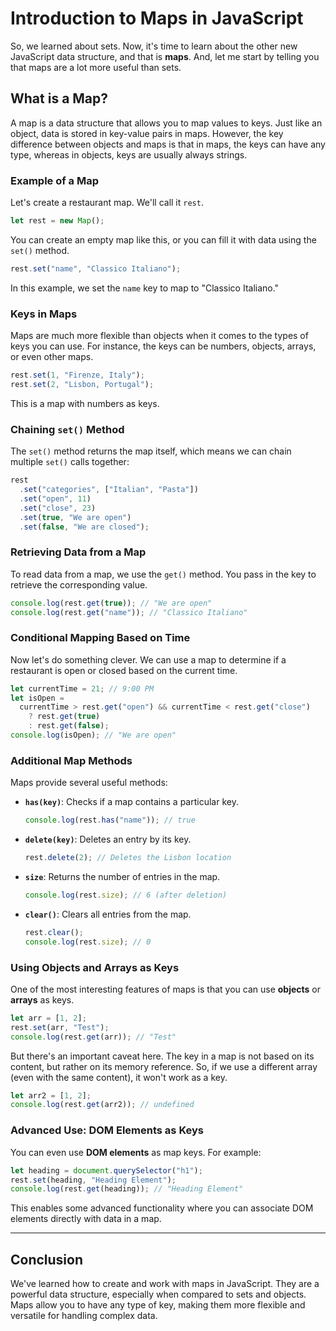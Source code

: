 # Introduction to Maps in JavaScript

So, we learned about sets. Now, it's time to learn about the other new JavaScript data structure, and that is **maps**. And, let me start by telling you that maps are a lot more useful than sets.

## What is a Map?

A map is a data structure that allows you to map values to keys. Just like an object, data is stored in key-value pairs in maps. However, the key difference between objects and maps is that in maps, the keys can have any type, whereas in objects, keys are usually always strings.

### Example of a Map

Let's create a restaurant map. We'll call it `rest`.

```javascript
let rest = new Map();
```

You can create an empty map like this, or you can fill it with data using the `set()` method.

```javascript
rest.set("name", "Classico Italiano");
```

In this example, we set the `name` key to map to "Classico Italiano."

### Keys in Maps

Maps are much more flexible than objects when it comes to the types of keys you can use. For instance, the keys can be numbers, objects, arrays, or even other maps.

```javascript
rest.set(1, "Firenze, Italy");
rest.set(2, "Lisbon, Portugal");
```

This is a map with numbers as keys.

### Chaining `set()` Method

The `set()` method returns the map itself, which means we can chain multiple `set()` calls together:

```javascript
rest
  .set("categories", ["Italian", "Pasta"])
  .set("open", 11)
  .set("close", 23)
  .set(true, "We are open")
  .set(false, "We are closed");
```

### Retrieving Data from a Map

To read data from a map, we use the `get()` method. You pass in the key to retrieve the corresponding value.

```javascript
console.log(rest.get(true)); // "We are open"
console.log(rest.get("name")); // "Classico Italiano"
```

### Conditional Mapping Based on Time

Now let's do something clever. We can use a map to determine if a restaurant is open or closed based on the current time.

```javascript
let currentTime = 21; // 9:00 PM
let isOpen =
  currentTime > rest.get("open") && currentTime < rest.get("close")
    ? rest.get(true)
    : rest.get(false);
console.log(isOpen); // "We are open"
```

### Additional Map Methods

Maps provide several useful methods:

- **`has(key)`**: Checks if a map contains a particular key.

  ```javascript
  console.log(rest.has("name")); // true
  ```

- **`delete(key)`**: Deletes an entry by its key.

  ```javascript
  rest.delete(2); // Deletes the Lisbon location
  ```

- **`size`**: Returns the number of entries in the map.

  ```javascript
  console.log(rest.size); // 6 (after deletion)
  ```

- **`clear()`**: Clears all entries from the map.

  ```javascript
  rest.clear();
  console.log(rest.size); // 0
  ```

### Using Objects and Arrays as Keys

One of the most interesting features of maps is that you can use **objects** or **arrays** as keys.

```javascript
let arr = [1, 2];
rest.set(arr, "Test");
console.log(rest.get(arr)); // "Test"
```

But there's an important caveat here. The key in a map is not based on its content, but rather on its memory reference. So, if we use a different array (even with the same content), it won't work as a key.

```javascript
let arr2 = [1, 2];
console.log(rest.get(arr2)); // undefined
```

### Advanced Use: DOM Elements as Keys

You can even use **DOM elements** as map keys. For example:

```javascript
let heading = document.querySelector("h1");
rest.set(heading, "Heading Element");
console.log(rest.get(heading)); // "Heading Element"
```

This enables some advanced functionality where you can associate DOM elements directly with data in a map.

---

## Conclusion

We've learned how to create and work with maps in JavaScript. They are a powerful data structure, especially when compared to sets and objects. Maps allow you to have any type of key, making them more flexible and versatile for handling complex data.
